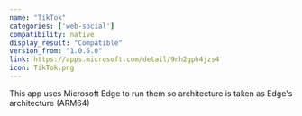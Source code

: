 ```yaml
---
name: "TikTok"
categories: ['web-social']
compatibility: native
display_result: "Compatible"
version_from: "1.0.5.0"
link: https://apps.microsoft.com/detail/9nh2gph4jzs4
icon: TikTok.png
---
```


This app uses Microsoft Edge to run them so architecture is taken as Edge's architecture (ARM64)